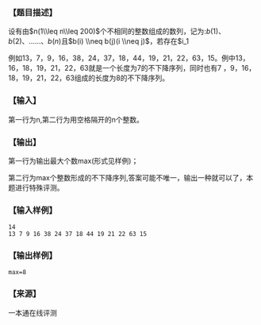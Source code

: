 ### 【题目描述】

设有由$n(1\\leq n\\leq 200)$个不相同的整数组成的数列，记为:$b(1)、b(2)、……、b(n)$且$b(i) \\neq b(j)(i \\neq j)$，若存在$i\_1

例如13，7，9，16，38，24，37，18，44，19，21，22，63，15。例中13，16，18，19，21，22，63就是一个长度为7的不下降序列，同时也有7 ，9，16，18，19，21，22，63组成的长度为8的不下降序列。

### 【输入】

第一行为n,第二行为用空格隔开的n个整数。

### 【输出】

第一行为输出最大个数max(形式见样例)；

第二行为max个整数形成的不下降序列,答案可能不唯一，输出一种就可以了，本题进行特殊评测。

### 【输入样例】

```
14
13 7 9 16 38 24 37 18 44 19 21 22 63 15
```

### 【输出样例】

```
max=8
```


 ### 【来源】

 一本通在线评测 
